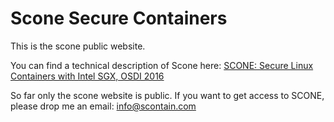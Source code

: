 # Scone Secure Containers

This is the scone public website. 

You can find a technical description of Scone here: [SCONE: Secure Linux Containers with Intel SGX, OSDI 2016](https://www.usenix.org/conference/osdi16/technical-sessions/presentation/arnautov) 

So far only the scone website is public. If you want to get access to SCONE, please drop me an email: info@scontain.com


